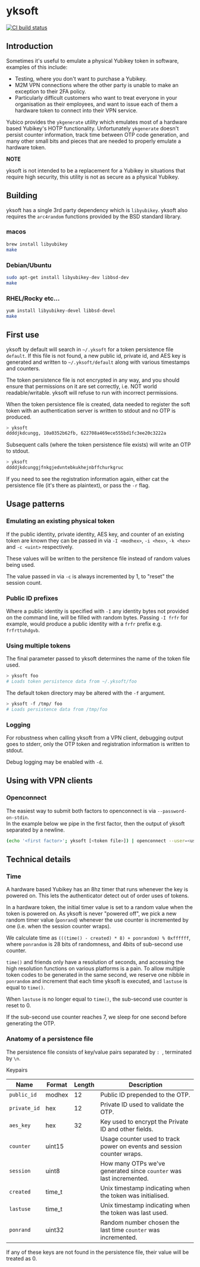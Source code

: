 # yksoft

[![CI build status][BuildStatus]][BuildStatusLink]

## Introduction

Sometimes it's useful to emulate a physical Yubikey token in software, examples of this include:

- Testing, where you don't want to purchase a Yubikey.
- M2M VPN connections where the other party is unable to make an exception to
  their 2FA policy.
- Particularly difficult customers who want to treat everyone in your organisation as
  their employees, and want to issue each of them a hardware token to connect into
  their VPN service.

Yubico provides the `ykgenerate` utility which emulates most of a hardware based
Yubikey's HOTP functionality.  Unfortunately `ykgenerate` doesn't persist counter
information, track time between OTP code generation, and many other small bits and
pieces that are needed to properly emulate a hardware token.

**NOTE**

yksoft is not intended to be a replacement for a Yubikey in situations that require
high security, this utility is not as secure as a physical Yubikey.

## Building

yksoft has a single 3rd party dependency which is `libyubikey`.
yksoft also requires the `arc4random` functions provided by the BSD standard library.

### macos

```bash
brew install libyubikey
make
```

### Debian/Ubuntu

```bash
sudo apt-get install libyubikey-dev libbsd-dev
make
```

### RHEL/Rocky etc...

```bash
yum install libyubikey-devel libbsd-devel
make
```

## First use

yksoft by default will search in `~/.yksoft` for a token persistence file `default`.
If this file is not found, a new public id, private id, and AES key is generated and
written to `~/.yksoft/default` along with various timestamps and counters.

The token persistence file is not encrypted in any way, and you should ensure that
permissions on it are set correctly, i.e. NOT world readable/writable.  yksoft will
refuse to run with incorrect permissions.

When the token persistence file is created, data needed to register the soft token
with an authentication server is written to stdout and no OTP is produced.

```bash
> yksoft
ddddjkdcungg, 10a0352b62fb, 622708a469ece555bd1fc3ee20c3222a
```

Subsequent calls (where the token persistence file exists) will write an OTP to
stdout.

```bash
> yksoft
ddddjkdcunggjfnkgjedvntebkukhejnbffchurkgruc
```

If you need to see the registration information again, either cat the persistence file
(it's there as plaintext), or pass the `-r` flag.

## Usage patterns
### Emulating an existing physical token

If the public identity, private identity, AES key, and counter of an existing token 
are known they can be passed in via `-I <modhex>`, `-i <hex>`, `-k <hex>` and 
`-c <uint>` respectively.

These values will be written to the persitence file instead of random values being used.

The value passed in via `-c` is always incremented by 1, to "reset" the session count.

### Public ID prefixes

Where a public identity is specified with `-I` any identity bytes not provided on the 
command line, will be filled with random bytes.  Passing `-I frfr` for example, would 
produce a public identity with a `frfr` prefix e.g. `frfrttuhdgvb`.

### Using multiple tokens

The final parameter passed to yksoft determines the name of the token file used.

```bash
> yksoft foo
# Loads token persistence data from ~/.yksoft/foo
```

The default token directory may be altered with the `-f` argument.

```bash
> yksoft -f /tmp/ foo
# Loads persistence data from /tmp/foo
```

### Logging

For robustness when calling yksoft from a VPN client, debugging output goes to stderr, 
only the OTP token and registration information is written to stdout.

Debug logging may be enabled with `-d`.

## Using with VPN clients
### Openconnect

The easiest way to submit both factors to openconnect is via `--password-on-stdin`.  
In the example below we pipe in the first factor, then the output of yksoft separated
by a newline.

```bash
(echo '<first factor>'; yksoft [<token file>]) | openconnect --user=<user> <url> --passwd-on-stdin
```

## Technical details
### Time

A hardware based Yubikey has an 8hz timer that runs whenever the key is powered on.
This lets the authenticator detect out of order uses of tokens.

In a hardware token, the initial timer value is set to a random value when the token
is powered on. As yksoft is never "powered off", we pick a new random timer value
(`ponrand`) whenever the use counter is incremented by one (i.e. when the session
counter wraps).

We calculate time as `(((time() - created) * 8) + ponrandom) % 0xffffff`,
where `ponrandom` is 28 bits of randomness, and 4bits of sub-second use counter.

`time()` and friends only have a resolution of seconds, and accessing the high resolution
functions on various platforms is a pain. To allow multiple token codes to be generated
in the same second, we reserve one nibble in `ponrandom` and increment that each time yksoft
is executed, and `lastuse` is equal to `time()`.

When `lastuse` is no longer equal to `time()`, the sub-second use counter is reset to 0.

If the sub-second use counter reaches 7, we sleep for one second before generating the OTP.

### Anatomy of a persistence file

The persistence file consists of key/value pairs separated by `: `, terminated by `\n`.

Keypairs

| Name         | Format   | Length  | Description                                                            |
|--------------|----------|---------|------------------------------------------------------------------------|
| `public_id`  | modhex   | 12      | Public ID prepended to the OTP.                                        |
| `private_id` | hex      | 12      | Private ID used to validate the OTP.                                   |
| `aes_key`    | hex      | 32      | Key used to encrypt the Private ID and other fields.                   |
| `counter`    | uint15   |         | Usage counter used to track power on events and session counter wraps. |
| `session`    | uint8    |         | How many OTPs we've generated since `counter` was last incremented.    |
| `created`    | time_t   |         | Unix timestamp indicating when the token was initialised.              |
| `lastuse`    | time_t   |         | Unix timestamp indicating when the token was last used.                |
| `ponrand`    | uint32   |         | Random number chosen the last time `counter` was incremented.          |

If any of these keys are not found in the persistence file, their value will be treated as 0.

[BuildStatus]: https://github.com/arr2036/yksoft/actions/workflows/ci-linux.yml/badge.svg "CI status"
[BuildStatusLink]: https://github.com/arr2036/yksoft/actions/workflows/ci-linux.yml
